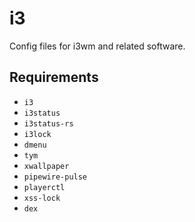 # i3

Config files for i3wm and related software.

## Requirements

- `i3`
- `i3status`
- `i3status-rs`
- `i3lock`
- `dmenu`
- `tym`
- `xwallpaper`
- `pipewire-pulse`
- `playerctl`
- `xss-lock`
- `dex`
